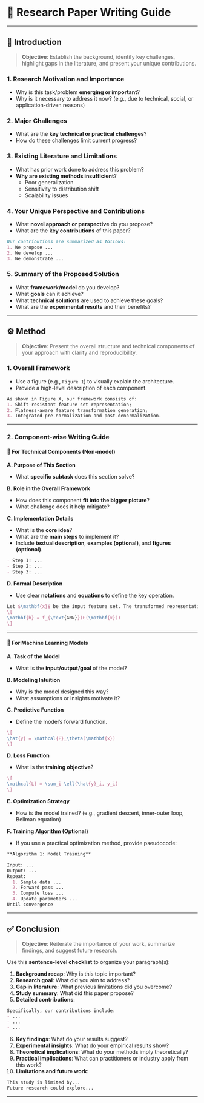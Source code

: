 # 📄 Research Paper Writing Guide

---

## 🧩 Introduction

> **Objective**: Establish the background, identify key challenges, highlight gaps in the literature, and present your unique contributions.

### 1. Research Motivation and Importance
- Why is this task/problem **emerging or important**?
- Why is it necessary to address it now? (e.g., due to technical, social, or application-driven reasons)

### 2. Major Challenges
- What are the **key technical or practical challenges**?
- How do these challenges limit current progress?

### 3. Existing Literature and Limitations
- What has prior work done to address this problem?
- **Why are existing methods insufficient**?
  - Poor generalization
  - Sensitivity to distribution shift
  - Scalability issues

### 4. Your Unique Perspective and Contributions
- What **novel approach or perspective** do you propose?
- What are the **key contributions** of this paper?

```markdown
Our contributions are summarized as follows:
1. We propose ...
2. We develop ...
3. We demonstrate ...
```

### 5. Summary of the Proposed Solution
- What **framework/model** do you develop?
- What **goals** can it achieve?
- What **technical solutions** are used to achieve these goals?
- What are the **experimental results** and their benefits?

---

## ⚙️ Method

> **Objective**: Present the overall structure and technical components of your approach with clarity and reproducibility.

### 1. Overall Framework

- Use a figure (e.g., `Figure 1`) to visually explain the architecture.
- Provide a high-level description of each component.

```markdown
As shown in Figure X, our framework consists of:
1. Shift-resistant feature set representation;
2. Flatness-aware feature transformation generation;
3. Integrated pre-normalization and post-denormalization.
```

---

### 2. Component-wise Writing Guide

#### 📌 For Technical Components (Non-model)

**A. Purpose of This Section**
- What **specific subtask** does this section solve?

**B. Role in the Overall Framework**
- How does this component **fit into the bigger picture**?
- What challenge does it help mitigate?

**C. Implementation Details**
- What is the **core idea**?
- What are the **main steps** to implement it?
- Include **textual description**, **examples (optional)**, and **figures (optional)**.

```markdown
- Step 1: ...
- Step 2: ...
- Step 3: ...
```

**D. Formal Description**
- Use clear **notations** and **equations** to define the key operation.

```latex
Let $\mathbf{x}$ be the input feature set. The transformed representation is given by:
\[
\mathbf{h} = f_{\text{GNN}}(G(\mathbf{x}))
\]
```

---

#### 🤖 For Machine Learning Models

**A. Task of the Model**
- What is the **input/output/goal** of the model?

**B. Modeling Intuition**
- Why is the model designed this way?
- What assumptions or insights motivate it?

**C. Predictive Function**
- Define the model’s forward function.

```latex
\[
\hat{y} = \mathcal{F}_\theta(\mathbf{x})
\]
```

**D. Loss Function**
- What is the **training objective**?

```latex
\[
\mathcal{L} = \sum_i \ell(\hat{y}_i, y_i)
\]
```

**E. Optimization Strategy**
- How is the model trained? (e.g., gradient descent, inner-outer loop, Bellman equation)

**F. Training Algorithm (Optional)**
- If you use a practical optimization method, provide pseudocode:

```markdown
**Algorithm 1: Model Training**

Input: ...
Output: ...
Repeat:
  1. Sample data ...
  2. Forward pass ...
  3. Compute loss ...
  4. Update parameters ...
Until convergence
```

---

## ✅ Conclusion

> **Objective**: Reiterate the importance of your work, summarize findings, and suggest future research.

Use this **sentence-level checklist** to organize your paragraph(s):

1. **Background recap**: Why is this topic important?
2. **Research goal**: What did you aim to address?
3. **Gap in literature**: What previous limitations did you overcome?
4. **Study summary**: What did this paper propose?
5. **Detailed contributions**:

```markdown
Specifically, our contributions include:
- ...
- ...
- ...
```

6. **Key findings**: What do your results suggest?
7. **Experimental insights**: What do your empirical results show?
8. **Theoretical implications**: What do your methods imply theoretically?
9. **Practical implications**: What can practitioners or industry apply from this work?
10. **Limitations and future work**:

```markdown
This study is limited by...
Future research could explore...
```

---
